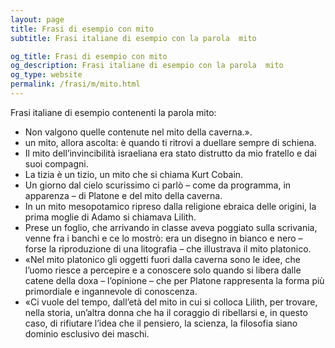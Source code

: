 ```yaml
---
layout: page
title: Frasi di esempio con mito 
subtitle: Frasi italiane di esempio con la parola  mito

og_title: Frasi di esempio con mito 
og_description: Frasi italiane di esempio con la parola  mito
og_type: website
permalink: /frasi/m/mito.html
---
```


Frasi italiane di esempio contenenti la parola mito:


- Non valgono quelle contenute nel mito della caverna.».
- un mito, allora ascolta: è quando ti ritrovi a duellare sempre di schiena.
- Il mito dell’invincibilità israeliana era stato distrutto da mio fratello e dai suoi compagni.
- La tizia è un tizio, un mito che si chiama Kurt Cobain.
- Un giorno dal cielo scurissimo ci parlò – come da programma, in apparenza – di Platone e del mito della caverna.
- In un mito mesopotamico ripreso dalla religione ebraica delle origini, la prima moglie di Adamo si chiamava Lilith.
- Prese un foglio, che arrivando in classe aveva poggiato sulla scrivania, venne fra i banchi e ce lo mostrò: era un disegno in bianco e nero – forse la riproduzione di una litografia – che illustrava il mito platonico.
- «Nel mito platonico gli oggetti fuori dalla caverna sono le idee, che l’uomo riesce a percepire e a conoscere solo quando si libera dalle catene della doxa – l’opinione – che per Platone rappresenta la forma più primordiale e ingannevole di conoscenza.
- «Ci vuole del tempo, dall’età del mito in cui si colloca Lilith, per trovare, nella storia, un’altra donna che ha il coraggio di ribellarsi e, in questo caso, di rifiutare l’idea che il pensiero, la scienza, la filosofia siano dominio esclusivo dei maschi.

